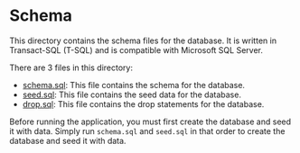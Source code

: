 # Schema

This directory contains the schema files for the database. It is written in
Transact-SQL (T-SQL) and is compatible with Microsoft SQL Server.

There are 3 files in this directory:
- [schema.sql](./create.sql): This file contains the schema for the database.
- [seed.sql](./seed.sql): This file contains the seed data for the database.
- [drop.sql](./drop.sql): This file contains the drop statements for the database.

Before running the application, you must first create the database and seed it
with data. Simply run `schema.sql` and `seed.sql` in that order to create the
database and seed it with data.